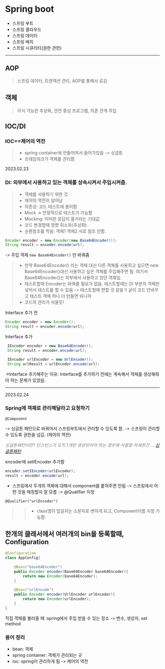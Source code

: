 # Spring boot

- 스프링 부트
- 스프링 클라우드 
- 스프링 데이터
- 스프링 배치 
- 스프링 시큐리티(권한 관련)

-----------

## AOP
 >스프링 데이터, 트랜잭션 관리, AOP를 통해서 로깅

## 객체 
>이식 가능한 추상화, 관전 중심 프로그램, 의존 관계 주입 


## IOC/DI
### IOC==제어의 역전 
>- spring container에 만들어져서 들어가있음 -> 싱글톤 
>- 프레임워크가 객체를 관리함

2023.02.23
### DI: 외부에서 사용하고 있는 객체를 상속시켜서 주입시켜줌. 
>- 객체를 사용하기 위한 것 
>- 제어의 역전이 일어남 
>- 의존성: 코드 테스트에 용이함 
>- Mock -> 안정적으로 테스트가 가능함 
>- Mocking: 어떠한 응답이 올거라는 기대값 
>- 코드 변경할때 영향 취소화(추상화)
>- 순환참조를 막음: 객체1 객체2 서로 참조 안함. 

```JAVA
Encoder encoder = new Encoder(new Base64Encoder());
String result = encoder.encode(url);
```
-> 주입 객체 `new Base64Encoder()` 만 바꿔줌 
> - 만약 Base64Encoder() 라는 객체 대신 다른 객체를 사용하고 싶으면 new Base64Encoder()대신 사용하고 싶은 객체를 주입해주면 됨. 여기서 Base64Encoder()는 외부에서 사용하고 있던 객체임. 
> - 테스트할때 Encoder는 바꿔줄 필요가 없음. 테스트할때는 DI 부분의 객체만 넣어서 테스트를 할 수 있음 -> 테스트할때 편할 것 같음 !! 굳이 코드 안바꾸고 테스트 객체 하나 더 만들면 되니까 
> - 코드의 관리가 쉬울듯! 
>

Interface 추가 전 
```JAVA
Encoder encoder = new Encoder();
String result = encoder.encode(url);
```

Interface 추가 
```JAVA
 IEncoder encoder = new Base64Encoder();
 String result = encoder.encode(url);

 IEncoder urlEncoder = new UrlEncoder();
 String urlResult = urlEncoder.encode(url);

```
->Interface 추가해주는 이유: Interface를 추가하기 전에는 계속해서 객체를 생성해줘야 하는 문제가 있었음. 

------

2023.02.24
### Spring에 객체로 관리해달라고 요청하기 
 ``` 
 @Component 
 ```
-> 싱글톤 패턴으로 바꿔어서 스프링부트에서 관리할 수 있도록 함.
-> 스프링이 관리할 수 있도록 권한을 넘김. (제어의 역전)

*<span style="color:gray"> 싱글톤패턴이란? </span>*
*<span style="color:gray"> 인스턴스가 오직 1개만 생성되어야 하는 경우에 사용함 </span>*
*<span style="color:gray"> 자세한건 ....[싱글톤패턴](https://github.com/Sunjung-Dev/MS/blob/main/SpringBoot/SingleTone.md) </span>*



encoder에 setIEncoder 추가함 
```Java
encoder.setIEncoder(urlEncoder);
result = encoder.encode(url);
```

- 스프링에서 두개의 객체에 대해서 component를 붙혀주면 안됨 ->  스프링에서 어떤 것을 매칭할지 잘 모름
-> @Qualifier 지정 
```
@Qualifier("urlEncoder")
```
>> -  class명이 앞글자는 소문자로 변하게 되고, Component이름 지정 가능함. 


## 한개의 클래서에서 여러개의 bin을 등록할때, Configuration
```java
@Configuration
class AppConfig{
    
    @Bean("base64Encoder")
    public Encoder encoder(Base64Encoder base64Encoder){
        return new Encoder(base64Encoder);
    }
    
    @Bean("urlEncode")
    public Encoder encoder(UrlEncoder urlEncoder){
        return new Encoder(urlEncoder);
    }
}   
```

직접 객체를 불러올 때 :spring에서 주입 받을 수 있는 장소 -> 변수, 생성자, set method

### 용어 정리 
- bean: 객체 
- spring container: 객체가 관리되는 곳 
- ioc: spring이 관리하게 됨 -> 제어의 역전 